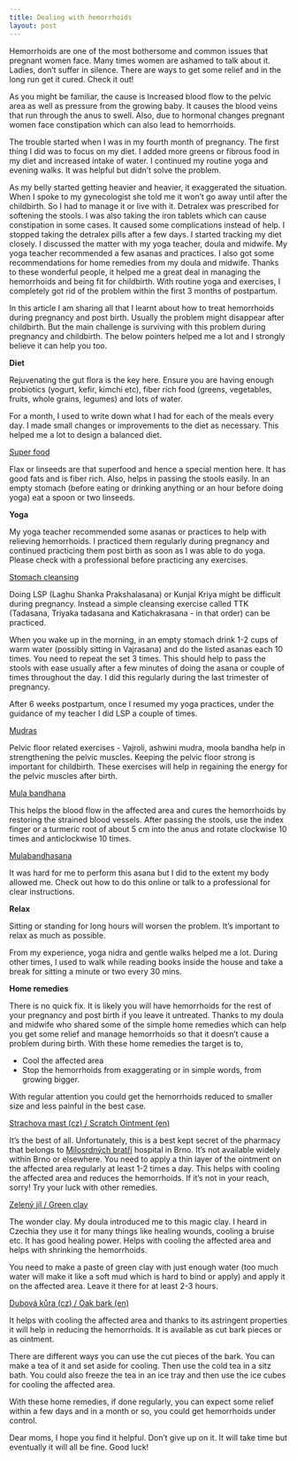 ```yaml
---
title: Dealing with hemorrhoids
layout: post
---
```


Hemorrhoids are one of the most bothersome and common issues that pregnant women face. Many times women are ashamed to talk about it. Ladies, don’t suffer in silence. There are ways to get some relief and in the long run get it cured. Check it out!

As you might be familiar, the cause is Increased blood flow to the pelvic area as well as pressure from the growing baby. It causes the blood veins that run through the anus to swell. Also, due to hormonal changes pregnant women face constipation which can also lead to hemorrhoids.

The trouble started when I was in my fourth month of pregnancy. The first thing I did was to focus on my diet. I added more greens or fibrous food in my diet and increased intake of water. I continued my routine yoga and evening walks. It was helpful but didn’t solve the problem. 

As my belly started getting heavier and heavier, it exaggerated the situation. When I spoke to my gynecologist she told me it won’t go away until after the childbirth. So I had to manage it or live with it. Detralex was prescribed for softening the stools. I was also taking the iron tablets which can cause constipation in some cases. It caused some complications instead of help. I stopped taking the detralex pills after a few days. I started tracking my diet closely. I discussed the matter with my yoga teacher, doula and midwife. My yoga teacher recommended a few asanas and practices. I also got some recommendations for home remedies from my doula and midwife. Thanks to these wonderful people, it helped me a great deal in managing the hemorrhoids and being fit for childbirth. With routine yoga and exercises, I completely got rid of the problem within the first 3 months of postpartum.

In this article I am sharing all that I learnt about how to treat hemorrhoids during pregnancy and post birth. Usually the problem might disappear after childbirth. But the main challenge is surviving with this problem during pregnancy and childbirth. The below pointers helped me a lot and I strongly believe it can help you too.

**Diet**

Rejuvenating the gut flora is the key here. Ensure you are having enough probiotics (yogurt, kefir, kimchi etc), fiber rich food (greens, vegetables, fruits, whole grains, legumes) and lots of water.

For a month, I used to write down what I had for each of the meals every day. I made small changes or improvements to the diet as necessary. This helped me a lot to design a balanced diet.

<span style="text-decoration:underline;">Super food</span>

Flax or linseeds are that superfood and hence a special mention here. It has good fats and is fiber rich. Also, helps in passing the stools easily. In an empty stomach (before eating or drinking anything or an hour before doing yoga) eat a spoon or two linseeds.

**Yoga**

My yoga teacher recommended some asanas or practices to help with relieving hemorrhoids. I practiced them regularly during pregnancy and continued practicing them post birth as soon as I was able to do yoga. Please check with a professional before practicing any exercises.

<span style="text-decoration:underline;">Stomach cleansing</span>

Doing LSP (Laghu Shanka Prakshalasana) or Kunjal Kriya might be difficult during pregnancy. Instead a simple cleansing exercise called TTK (Tadasana, Triyaka tadasana and Katichakrasana - in that order) can be practiced. 

When you wake up in the morning, in an empty stomach drink 1-2 cups of warm water (possibly sitting in Vajrasana) and do the listed asanas each 10 times. You need to repeat the set 3 times. This should help to pass the stools with ease usually after a few minutes of doing the asana or couple of times throughout the day. I did this regularly during the last trimester of pregnancy. 

After 6 weeks postpartum, once I resumed my yoga practices, under the guidance of my teacher I did LSP a couple of times.

<span style="text-decoration:underline;">Mudras</span>

Pelvic floor related exercises - Vajroli, ashwini mudra, moola bandha help in strengthening the pelvic muscles. Keeping the pelvic floor strong is important for childbirth. These exercises will help in regaining the energy for the pelvic muscles after birth.

<span style="text-decoration:underline;">Mula bandhana</span> 

This helps the blood flow in the affected area and cures the hemorrhoids by restoring the strained blood vessels. After passing the stools, use the index finger or a turmeric root of about 5 cm into the anus and rotate clockwise 10 times and anticlockwise 10 times. 

<span style="text-decoration:underline;">Mulabandhasana</span> 

It was hard for me to perform this asana but I did to the extent my body allowed me. Check out how to do this online or talk to a professional for clear instructions.

**Relax**

Sitting or standing for long hours will worsen the problem. It’s important to relax as much as possible.

From my experience, yoga nidra and gentle walks helped me a lot. During other times, I used to walk while reading books inside the house and take a break for sitting a minute or two every 30 mins. 

**Home remedies**

There is no quick fix. It is likely you will have hemorrhoids for the rest of your pregnancy and post birth if you leave it untreated. Thanks to my doula and midwife who shared some of the simple home remedies which can help you get some relief and manage hemorrhoids so that it doesn’t cause a problem during birth. With these home remedies the target is to,

* Cool the affected area
* Stop the hemorrhoids from exaggerating or in simple words, from growing bigger.

With regular attention you could get the hemorrhoids reduced to smaller size and less painful in the best case.

<span style="text-decoration:underline;">Strachova mast (cz) / Scratch Ointment (en)</span>

It’s the best of all. Unfortunately, this is a best kept secret of the pharmacy that belongs to [Milosrdných bratří](https://lekarna.milosrdni.cz/specialni-nabidka-nasi-lekarny/) hospital in Brno. It’s not available widely within Brno or elsewhere. You need to apply a thin layer of the ointment on the affected area regularly at least 1-2 times a day. This helps with cooling the affected area and reduces the hemorrhoids. If it’s not in your reach, sorry! Try your luck with other remedies.

<span style="text-decoration:underline;">Zelený jíl / Green clay</span>

The wonder clay. My doula introduced me to this magic clay. I heard in Czechia they use it for many things like healing wounds, cooling a bruise etc. It has good healing power. Helps with cooling the affected area and helps with shrinking the hemorrhoids. 

You need to make a paste of green clay with just enough water (too much water will make it like a soft mud which is hard to bind or apply) and apply it on the affected area. Leave it there for at least 2-3 hours.

<span style="text-decoration:underline;">Dubová kůra (cz) / Oak bark (en)</span>

It helps with cooling the affected area and thanks to its astringent properties it will help in reducing the hemorrhoids. It is available as cut bark pieces or as ointment. 

There are different ways you can use the cut pieces of the bark. You can make a tea of it and set aside for cooling. Then use the cold tea in a sitz bath. You could also freeze the tea in an ice tray and then use the ice cubes for cooling the affected area. 

With these home remedies, if done regularly, you can expect some relief within a few days and in a month or so, you could get hemorrhoids under control.

Dear moms, I hope you find it helpful. Don’t give up on it. It will take time but eventually it will all be fine. Good luck!
